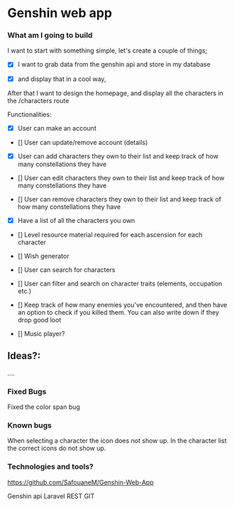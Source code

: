# Genshin web app

### What am I going to build

I want to start with something simple, let's create a couple of things;

- [X] I want to grab data from the genshin api and store in my database

- [X] and display that in a cool way,



After that I want to design the homepage, and display all the characters in the /characters route

Functionalities:

- [X] User can make an account

- [] User can update/remove account (details)

- [x] User can add characters they own to their list  and keep track of how many constellations they have

- [] User can edit characters they own to their list  and keep track of how many constellations they have

- [] User can remove characters they own to their list  and keep track of how many constellations they have

- [X] Have a list of all the characters you own 

- [] Level resource material required for each ascension for each character

- [] Wish generator

- [] User can search for characters

- [] User can filter and search on character traits (elements, occupation etc.)

- [] Keep track of how many enemies you've encountered, and then have an option to check if you killed them. You can also write down if they drop good loot

- [] Music player?

## Ideas?:
....

### Fixed Bugs
Fixed the color span bug

### Known bugs

When selecting a character the icon does not show up.
In the character list the correct icons do not show up.

### Technologies and tools?

https://github.com/SafouaneM/Genshin-Web-App

Genshin api
Laravel
REST
GIT



